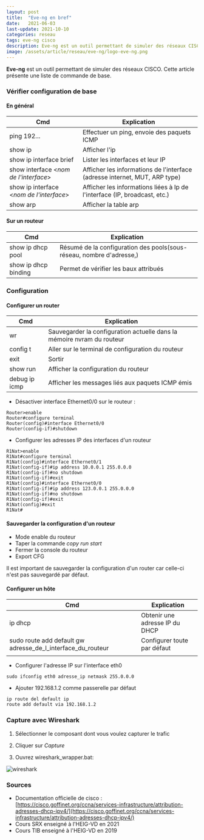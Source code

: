 ```yaml
---
layout: post
title:  "Eve-ng en bref"
date:   2021-06-03
last-update: 2021-10-10
categories: reseau
tags: eve-ng cisco
description: Eve-ng est un outil permettant de simuler des réseaux CISCO. Cette article présente une liste de commande de base.
image: /assets/article/reseau/eve-ng/logo-eve-ng.png
---
```


**Eve-ng** est un outil permettant de simuler des réseaux CISCO. Cette article présente une liste de commande de base.

### Vérifier configuration de base

#### En général

| Cmd                                      | Explication                                                  |
| ---------------------------------------- | ------------------------------------------------------------ |
| ping 192...                              | Effectuer un ping, envoie des paquets ICMP                   |
| show ip                                  | Afficher l'ip                                                |
| show ip interface brief                  | Lister les interfaces et leur IP                             |
| show interface <*nom de l'interface*>    | Afficher les informations de l'interface (adresse internet, MUT, ARP type) |
| show ip interface <*nom de l'interface*> | Afficher les informations liées à Ip de l'interface (IP, broadcast, etc.) |
| show arp                                 | Afficher la table arp                                        |

#### Sur un routeur 

| Cmd                  | Explication                                                  |
| -------------------- | ------------------------------------------------------------ |
| show ip dhcp pool    | Résumé de la configuration des pools(sous-réseau, nombre d'adresse,) |
| show ip dhcp binding | Permet de vérifier les baux attribués                        |



### Configuration

#### Configurer un router

| Cmd           | Explication                                                  |
| ------------- | ------------------------------------------------------------ |
| wr            | Sauvegarder la configuration actuelle dans la mémoire nvram du routeur |
| config t      | Aller sur le terminal de configuration du routeur            |
| exit          | Sortir                                                       |
| show run      | Afficher la configuration du routeur                         |
| debug ip icmp | Afficher les messages liés aux paquets ICMP émis             |

- Désactiver  interface Ethernet0/0 sur le routeur :


```
Router>enable
Router#configure terminal
Router(config)#interface Ethernet0/0
Router(config-if)#shutdown
```



- Configurer les adresses IP des interfaces d'un routeur


```
R1Nat>enable 
R1Nat#configure terminal 
R1Nat(config)#interface Ethernet0/1 
R1Nat(config-if)#ip address 10.0.0.1 255.0.0.0 
R1Nat(config-if)#no shutdown 
R1Nat(config-if)#exit 
R1Nat(config)#interface Ethernet0/0 
R1Nat(config-if)#ip address 123.0.0.1 255.0.0.0 
R1Nat(config-if)#no shutdown 
R1Nat(config-if)#exit 
R1Nat(config)#exit 
R1Nat#
```



#### Sauvegarder la configuration d'un routeur

- Mode enable du routeur
- Taper la commande *copy run start*
- Fermer la console du routeur
- Export CFG

Il est important de sauvegarder la configuration d'un router car celle-ci n'est pas sauvegardé par défaut. 

#### Configurer un hôte

| Cmd                                                         | Explication                    |
| ----------------------------------------------------------- | ------------------------------ |
| ip dhcp                                                     | Obtenir une adresse IP du DHCP |
| sudo route add default gw adresse_de_l_interface_du_routeur | Configurer toute par défaut    |
|                                                             |                                |

- Configurer l'adresse IP sur l'interface eth0


```
sudo ifconfig eth0 adresse_ip netmask 255.0.0.0
```

- Ajouter 192.168.1.2 comme passerelle par défaut


```bash
ip route del default ip 
route add default via 192.168.1.2
```



### Capture avec Wireshark

1) Sélectionner le composant dont vous voulez capturer le trafic

2) Cliquer sur *Capture*

3) Ouvrez wireshark_wrapper.bat:

![wireshark]({{site.url_complet}}/assets/article/reseau/eve-ng/wireshark.PNG)





### Sources 

- Documentation officielle de cisco : [https://cisco.goffinet.org/ccna/services-infrastructure/attribution-adresses-dhcp-ipv4/](https://cisco.goffinet.org/ccna/services-infrastructure/attribution-adresses-dhcp-ipv4/)
- Cours SRX enseigné à l'HEIG-VD en 2021
- Cours TIB enseigné à l'HEIG-VD en 2019
